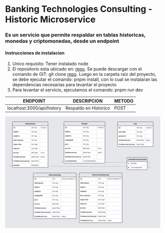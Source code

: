 # Banking Technologies Consulting - Historic Microservice

### Es un servicio que permite respaldar en tablas historicas, monedas y criptomonedas, desde un endpoint

#### Instrucciones de instalacion

1. Unico requisito: Tener instalado node
2. El repositorio esta ubicado en: [repo](https://github.com/nestorcarrasquero/banking-microservice.git). Se puede descargar con el comando de GIT: git clone [repo](https://github.com/nestorcarrasquero/banking-microservice.git). Luego en la carpeta raiz del proyecto, se debe ejecutar el comando: pnpm install, con lo cual se instalaran las dependencias necesarias para levantar el proyecto
3. Para levantar el servicio, ejecutamos el comando: pnpm run dev

| ENDPOINT | DESCRIPCION | METODO |
| --- | --- | --- |
| localhost:3000/api/history | Respaldo en Historico | POST |


![Esquema de Base de Datos](prismaliser.png)